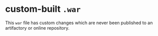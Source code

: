# custom-built `.war`

This `war` file has custom changes which are never been published to an artifactory or online repository.
